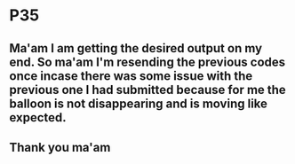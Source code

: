 # P35
## Ma'am I am getting the desired output on my end. So ma'am I'm resending the previous codes once incase there was some issue with the previous one I had submitted because for me the balloon is not disappearing and is moving like expected.
## Thank you ma'am
